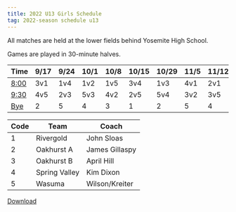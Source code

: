 ```yaml
---
title: 2022 U13 Girls Schedule
tag: 2022-season schedule u13
---
```


All matches are held at the lower fields behind Yosemite High School.

Games are played in 30-minute halves.

| Time        | 9/17  | 9/24  | 10/1  | 10/8  | 10/15 | 10/29 | 11/5  | 11/12 | 11/19
|-------------|-------|-------|-------|-------|-------|-------|-------|-------|-------
| <u>8:00</u> | 3v1 | 1v4   | 1v2   | 1v5   | 3v4   | 1v3   | 4v1   | 2v1   | 5v1
| <u>9:30</u> | 4v5 | 2v3   | 5v3   | 4v2   | 2v5   | 5v4   | 3v2   | 3v5   | 2v4
| <u>Bye</u>  | 2   | 5     | 4     | 3     | 1     | 2     | 5     | 4     | 3


| Code      | Team          | Coach                         
|-----------|---------------|---------------
| 1         | Rivergold     | John Sloas
| 2         | Oakhurst A    | James Gillaspy                  
| 3         | Oakhurst B    | April Hill
| 4         | Spring Valley | Kim Dixon
| 5         | Wasuma        | Wilson/Kreiter


[Download](/schedules/2022/MAYSL-2022-U13-girls.pdf)
